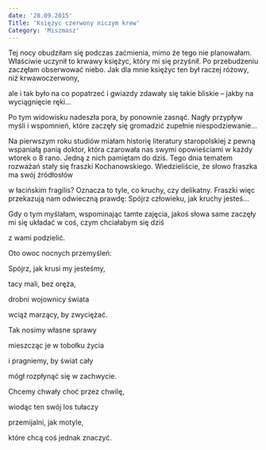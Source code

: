 ```yaml
---
date: '28.09.2015'
Title: 'Księżyc czerwony niczym krew'
Category: 'Miszmasz'
---
```


Tej nocy obudziłam się podczas zaćmienia, mimo że tego nie planowałam. Właściwie uczynił to krwawy księżyc, który mi się przyśnił. Po przebudzeniu zaczęłam obserwować niebo. Jak dla mnie księżyc ten był raczej różowy, niż krwawoczerwony,

ale i tak było na co popatrzeć i gwiazdy zdawały się takie bliskie – jakby na wyciągnięcie ręki…

Po tym widowisku nadeszła pora, by ponownie zasnąć. Nagły przypływ myśli i wspomnień, które zaczęły się gromadzić zupełnie niespodziewanie…

Na pierwszym roku studiów miałam historię literatury staropolskiej z pewną wspaniałą panią doktor, która czarowała nas swymi opowieściami w każdy wtorek o 8 rano. Jedną z nich pamiętam do dziś. Tego dnia tematem rozważań stały się fraszki Kochanowskiego. Wiedzieliście, że słowo fraszka ma swój źródłosłów

w łacińskim fragilis? Oznacza to tyle, co kruchy, czy delikatny. Fraszki więc przekazują nam odwieczną prawdę: Spójrz człowieku, jak kruchy jesteś…

Gdy o tym myślałam, wspominając tamte zajęcia, jakoś słowa same zaczęły mi się układać w coś, czym chciałabym się dziś

z wami podzielić.

Oto owoc nocnych przemyśleń:

Spójrz, jak krusi my jesteśmy,

tacy mali, bez oręża,

drobni wojownicy świata

wciąż marzący, by zwyciężać.

Tak nosimy własne sprawy

mieszcząc je w tobołku życia

i pragniemy, by świat cały

mógł rozpłynąć się w zachwycie.

Chcemy chwały choć przez chwilę,

wiodąc ten swój los tułaczy

przemijalni, jak motyle,

które chcą coś jednak znaczyć.

